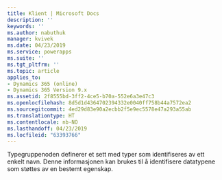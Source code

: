 ```yaml
---
title: Klient | Microsoft Docs
description: ''
keywords: ''
ms.author: nabuthuk
manager: kvivek
ms.date: 04/23/2019
ms.service: powerapps
ms.suite: ''
ms.tgt_pltfrm: ''
ms.topic: article
applies_to:
- Dynamics 365 (online)
- Dynamics 365 Version 9.x
ms.assetid: 2f8555bd-3ff2-4ce5-b70a-552e6a3e47c3
ms.openlocfilehash: 8d5d1d4364702394332e0040ff758b44a7572ea2
ms.sourcegitcommit: 4ed29d83e90a2ecbb2f5e9ec5578e47a293a55ab
ms.translationtype: HT
ms.contentlocale: nb-NO
ms.lasthandoff: 04/23/2019
ms.locfileid: "63393766"
---
```

Typegruppenoden definerer et sett med typer som identifiseres av ett enkelt navn. Denne informasjonen kan brukes til å identifisere datatypene som støttes av en bestemt egenskap.
